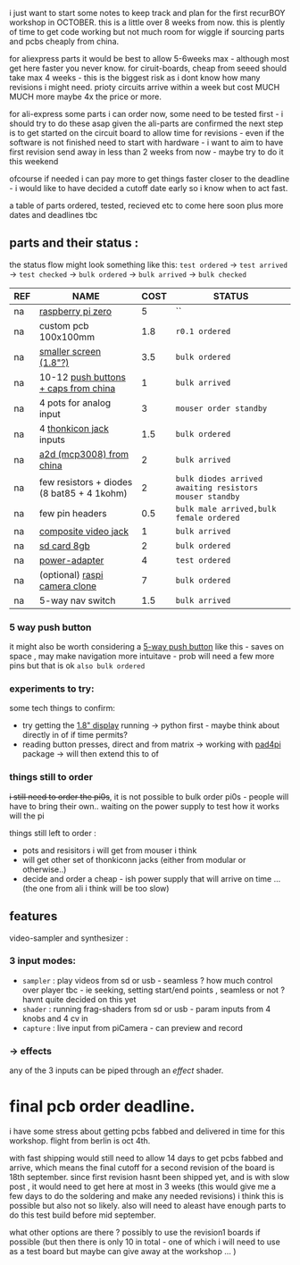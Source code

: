 
i just want to start some notes to keep track and plan for the first recurBOY workshop in OCTOBER. this is a little over 8 weeks from now. this is plently of time to get code working but not much room for wiggle if sourcing parts and pcbs cheaply from china.

for aliexpress parts it would be best to allow 5-6weeks max - although most get here faster you never know. for ciruit-boards, cheap from seeed should take max 4 weeks - this is the biggest risk as i dont know how many revisions i might need. prioty circuits arrive within a week but cost MUCH MUCH more maybe 4x the price or more.

for ali-express some parts i can order now, some need to be tested first - i should try to do these asap
given the ali-parts are confirmed the next step is to get started on the circuit board to allow time for revisions - even if the software is not finished need to start with hardware - i want to aim to have first revision send away in less than 2 weeks from now - maybe try to do it this weekend

ofcourse if needed i can pay more to get things faster closer to the deadline - i would like to have decided a cutoff date early so i know when to act fast.

a table of parts ordered, tested, recieved etc to come here soon plus more dates and deadlines tbc

## parts and their status :

the status flow might look something like this: `test ordered` -> `test arrived` -> `test checked` -> `bulk ordered` -> `bulk arrived` -> `bulk checked`


REF | NAME | COST | STATUS
--- | --- | --- | ---
na | [raspberry pi zero] | 5 |  ``
na | custom pcb 100x100mm | 1.8 | `r0.1 ordered`
na | [smaller screen (1.8"?)] | 3.5 | `bulk ordered`
na | 10-12 [push buttons + caps from china] | 1  | `bulk arrived`
na | 4 pots for analog input | 3 | `mouser order standby`
na | 4 [thonkicon jack] inputs | 1.5 | `bulk ordered`
na | [a2d (mcp3008) from china] | 2 | `bulk arrived`
na | few resistors + diodes (8 bat85 + 4 1kohm) | 2 | `bulk diodes arrived awaiting resistors mouser standby`
na | few pin headers | 0.5 | `bulk male arrived,bulk female ordered`
na | [composite video jack] | 1 | `bulk arrived`
na | [sd card 8gb] | 2 | `bulk ordered`
na | [power-adapter] |  4 |  `test ordered`
na | (optional) [raspi camera clone] | 7 | `bulk ordered` 
na | 5-way nav switch | 1.5 | `bulk arrived`

### 5 way push button

it might also be worth considering a [5-way push button] like this - saves on space , may make navigation more intuitave - prob will need a few more pins but that is ok `also bulk ordered`

### experiments to try:

some tech things to confirm:

- try getting the [1.8" display] running -> python first - maybe think about directly in of if time permits?
- reading button presses, direct and from matrix -> working with [pad4pi] package -> will then extend this to of

### things still to order

~~i still need to order the pi0s~~, it is not possible to bulk order pi0s - people will have to bring their own.. waiting on the power supply to test how it works will the pi 

things still left to order :
 - pots and resisitors i will get from mouser i think
 - will get other set of thonkiconn jacks (either from modular or otherwise..)
 - decide and order a cheap - ish power supply that will arrive on time ... (the one from ali i think will be too slow)

## features

video-sampler and synthesizer : 

### 3 input modes:

- `sampler` : play videos from sd or usb - seamless ? how much control over player tbc - ie seeking, setting start/end points , seamless or not ? havnt quite decided on this yet
- `shader` : running frag-shaders from sd or usb - param inputs from 4 knobs and 4 cv in
- `capture` : live input from piCamera - can preview and record

### -> effects

any of the 3 inputs can be piped through an _effect_ shader.

# final pcb order deadline.

i have some stress about getting pcbs fabbed and delivered in time for this workshop. flight from berlin is oct 4th.

with fast shipping would still need to allow 14 days to get pcbs fabbed and arrive, which means the final cutoff for a second revision of the board is 18th september. since first revision hasnt been shipped yet, and is with slow post , it would need to get here at most in 3 weeks (this would give me a few days to do the soldering and make any needed revisions)
i think this is possible but also not so likely. also will need to aleast have enough parts to do this test build before mid september. 

what other options are there ? possibly to use the revision1 boards if possible (but then there is only 10 in total - one of which i will need to use as a test board but maybe can give away at the workshop ... )

[raspberry pi zero]: https://www.berrybase.de/raspberry-pi-zero-v1.3
[smaller screen (1.8"?)]: https://www.aliexpress.com/item/32996979276.html
[a2d (mcp3008) from china]: https://www.aliexpress.com/item/32735896933.html
[push buttons + caps from china]: https://www.aliexpress.com/item/32826994795.html
[thonkicon jack]: https://modularaddict.com/pj301m12-jacks
[sd card 8gb]: https://www.aliexpress.com/item/33040093922.html
[composite video jack]: https://www.mouser.de/ProductDetail/CUI/RCJ-024?qs=%2Fha2pyFadujC6XIlhTY7nF4RUCR%2FYibjfCLz8sPuiKglF9KHFnEXMg%3D%3D
[power-adapter]: https://www.aliexpress.com/item/32898334338.html
[raspi camera clone]: https://www.aliexpress.com/item/32825264717.html
[5-way push button]: https://www.aliexpress.com/item/32845147449.html
[1.8" display]: https://jakew.me/2018/01/19/st7735-pi/
[pad4pi]: https://github.com/brettmclean/pad4pi/
